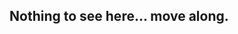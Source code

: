 ## Nothing to see here... move along.


<!--
**stellanga/stellanga** is a ✨ _special_ ✨ repository because its `README.md` (this file) appears on your GitHub profile.

    Here are some ideas to get you started:

- 🔭 I’m currently working on ...
- 🌱 I’m currently learning ...
- 👯 I’m looking to collaborate on ...
- 🤔 I’m looking for help with ...
- 💬 Ask me about ...
- 📫 How to reach me: ...
- 😄 Pronouns: ...
- ⚡ Fun fact: ...
-->
